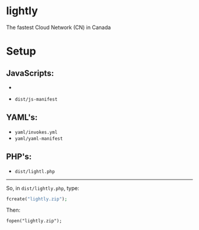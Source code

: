 # lightly
The fastest Cloud Network (CN) in Canada
# Setup
## JavaScripts:
* ~~~`dist/lightly.min.js`~~~
* `dist/js-manifest`
## YAML's:
* `yaml/invokes.yml`
* `yaml/yaml-manifest`
## PHP's:
* `dist/lightl.php`
* * *
So, in `dist/lightly.php`, type:
```php
fcreate("lightly.zip");
```
Then:
```
fopen("lightly.zip");
```
